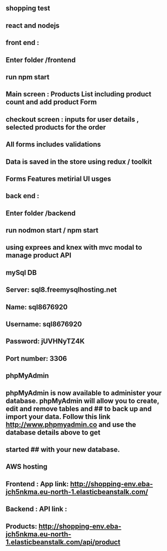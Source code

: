 ## shopping test
## react and nodejs

## front end :
## Enter folder /frontend
## run npm start 
## Main screen : Products List including product count and add product Form  
## checkout screen : inputs for user details , selected products for the order
## All forms includes validations
## Data is saved in the store using redux / toolkit
## Forms Features metirial UI usges 

## back end :
## Enter folder /backend
## run nodmon start / npm start 
## using exprees and knex with mvc modal to manage product API 

## mySql DB 
## Server: sql8.freemysqlhosting.net
## Name: sql8676920
## Username: sql8676920
## Password: jUVHNyTZ4K
## Port number: 3306
## 
## phpMyAdmin
## phpMyAdmin is now available to administer your database. phpMyAdmin will allow you to create, edit and remove tables and ## to  back up and import your data. Follow this link http://www.phpmyadmin.co and use the database details above to get
## started ## with your new database.

## AWS hosting 
## Frontend : App link: http://shopping-env.eba-jch5nkma.eu-north-1.elasticbeanstalk.com/
## Backend : API link : 
## Products: http://shopping-env.eba-jch5nkma.eu-north-1.elasticbeanstalk.com/api/product 